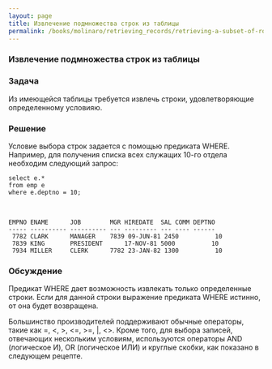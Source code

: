 ```yaml
---
layout: page
title: Извлечение подмножества строк из таблицы
permalink: /books/molinaro/retrieving_records/retrieving-a-subset-of-rows-from-a-table/
---
```



### Извлечение подмножества строк из таблицы


<h3>Задача</h3>

Из имеющейся таблицы требуется извлечь строки, удовлетворяющие определенному условияю.

<h3>Решение</h3>

Условие выбора строк задается с помощью предиката WHERE. Например, для получения списка всех служащих 10-го отдела необходим следующий запрос:



    select e.*
    from emp e
    where e.deptno = 10;


<br/>

    EMPNO ENAME      JOB        MGR HIREDATE  SAL COMM DEPTNO
    ----- ---------- ---------- --- --------- --- ---- ------
     7782 CLARK      MANAGER    7839 09-JUN-81 2450          10
     7839 KING       PRESIDENT      17-NOV-81 5000          10
     7934 MILLER     CLERK      7782 23-JAN-82 1300          10



<h3>Обсуждение</h3>

Предикат WHERE дает возможность извлекать только определенные строки. Если для данной строки выражение предиката WHERE истинно, от она будет возвращена.


Большинство производителей поддерживают обычные операторы, такие как =, <, >, <=, >=, \|, <>. Кроме того, для выбора записей, отвечающих нескольким условиям, используются операторы AND (логическое И), OR (логическое ИЛИ) и круглые скобки, как показано в следующем рецепте.
